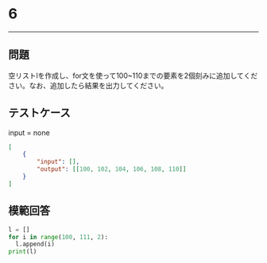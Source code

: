 # 6

---
## 問題

空リストlを作成し、for文を使って100~110までの要素を2個刻みに追加してください。なお、追加したら結果を出力してください。

## テストケース
input = none
```json
[
	{
		"input": [],
		"output": [[100, 102, 104, 106, 108, 110]]
  	}
]
```

## 模範回答
```python
l = []
for i in range(100, 111, 2):
  l.append(i)
print(l)
```